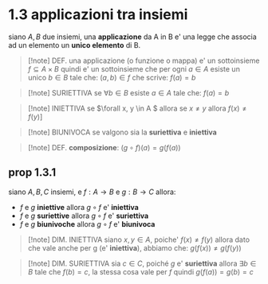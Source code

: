 # 1.3 applicazioni tra insiemi
siano $A,B$ due insiemi, una **applicazione** da A in B e' una legge che associa ad un elemento un **unico elemento** di B.

> [!note] DEF.
> una applicazione (o funzione o mappa) e' un sottoinsieme $f \subseteq A \times B$ quindi e' un sottoinsieme che per ogni $a \in A$ esiste un unico $b \in B$ tale che: $(a,b) \in f$ che scrive: $f(a)=b$

>[!note] SURIETTIVA
>se $\forall b \in B$ esiste $a \in A$ tale che: $f(a) = b$

> [!note] INIETTIVA
> se $\forall x, y  \in A $ allora se $x\neq y$ allora $f(x) \neq f(y)$]

> [!note] BIUNIVOCA
> se valgono sia la **suriettiva** e **iniettiva**

>[!note] DEF.
> **composizione**: 
> $(g \circ f)(a) = g(f(a))$

## prop 1.3.1
siano $A,B,C$ insiemi, e $f: A\to B$ e $g: B\to C$ allora:
* $f \text{ e } g$ **iniettive** allora $g \circ f$ e' **iniettiva** 
* $f \text{ e } g$ **suriettive** allora $g \circ f$ e' **suriettiva**
* $f \text{ e } g$ **biunivoche** allora $g \circ f$ e' **biunivoca**

> [!note] DIM. INIETTIVA
siano $x,y \in A$, poiche' $f(x) \neq f(y)$ allora dato che vale anche per g (e' **iniettiva**), abbiamo che: $g(f(x)) \neq g(f(y))$

> [!note] DIM. SURIETTIVA 
> sia $c \in C$, poiché $g$ e' **suriettiva** allora $\exists b \in B$ tale che $f(b) = c$, la stessa cosa vale per $f$ quindi $g(f(a)) = g(b) = c$
